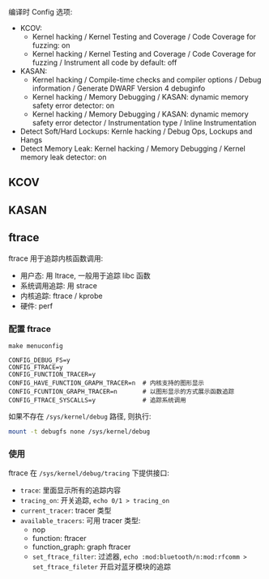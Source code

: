 编译时 Config 选项:
- KCOV: 
	- Kernel hacking / Kernel Testing and Coverage / Code Coverage for fuzzing: on
	- Kernel hacking / Kernel Testing and Coverage / Code Coverage for fuzzing / Instrument all code by default: off
- KASAN:
	- Kernel hacking / Compile-time checks and compiler options / Debug information / Generate DWARF Version 4 debuginfo 
	- Kernel hacking / Memory Debugging / KASAN: dynamic memory safety error detector: on 
	- Kernel hacking / Memory Debugging / KASAN: dynamic memory safety error detector / Instrumentation type / Inline Instrumentation 
- Detect Soft/Hard Lockups: Kernle hacking / Debug Ops, Lockups and Hangs 
- Detect Memory Leak: Kernel hacking / Memory Debugging / Kernel memory leak detector: on

## KCOV 

## KASAN 

## ftrace

ftrace 用于追踪内核函数调用:
- 用户态: 用 ltrace, 一般用于追踪 libc 函数
- 系统调用追踪: 用 strace 
- 内核追踪: ftrace / kprobe 
- 硬件: perf 

### 配置 ftrace 

`make menuconfig`

``` 
CONFIG_DEBUG_FS=y  
CONFIG_FTRACE=y 
CONFIG_FUNCTION_TRACER=y
CONFIG_HAVE_FUNCTION_GRAPH_TRACER=n  # 内核支持的图形显示
CONFIG_FCUNTION_GRAPH_TRACER=n       # 以图形显示的方式展示函数追踪
CONFIG_FTRACE_SYSCALLS=y             # 追踪系统调用
```

如果不存在 `/sys/kernel/debug` 路径, 则执行:
```bash
mount -t debugfs none /sys/kernel/debug
```

### 使用

ftrace 在 `/sys/kernel/debug/tracing` 下提供接口:
- `trace`: 里面显示所有的追踪内容
- `tracing_on`: 开关追踪, `echo 0/1 > tracing_on`
- `current_tracer`: tracer 类型
- `available_tracers`: 可用 tracer 类型:
	- nop 
	- function: ftracer
	- function_graph: graph ftracer 
	- `set_ftrace_filter`: 过滤器, `echo :mod:bluetooth/n:mod:rfcomm > set_ftrace_fileter` 开启对蓝牙模块的追踪

## 